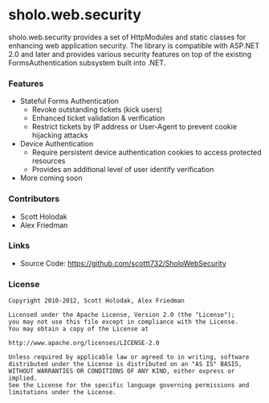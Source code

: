 sholo.web.security
==================

sholo.web.security provides a set of HttpModules and static classes for 
enhancing web application security.  The library is compatible with 
ASP.NET 2.0 and later and provides various security features on top of 
the existing FormsAuthentication subsystem built into .NET.

### Features

- Stateful Forms Authentication
  - Revoke outstanding tickets (kick users)
  - Enhanced ticket validation & verification
  - Restrict tickets by IP address or User-Agent to prevent cookie hijacking attacks
- Device Authentication
  - Require persistent device authentication cookies to access protected resources
  - Provides an additional level of user identify verification
- More coming soon

### Contributors

* Scott Holodak
* Alex Friedman

### Links

* Source Code: https://github.com/scottt732/SholoWebSecurity

### License ###

    Copyright 2010-2012, Scott Holodak, Alex Friedman

    Licensed under the Apache License, Version 2.0 (the "License");
    you may not use this file except in compliance with the License.
    You may obtain a copy of the License at

    http://www.apache.org/licenses/LICENSE-2.0

    Unless required by applicable law or agreed to in writing, software
    distributed under the License is distributed on an "AS IS" BASIS,
    WITHOUT WARRANTIES OR CONDITIONS OF ANY KIND, either express or implied.
    See the License for the specific language governing permissions and
    limitations under the License.